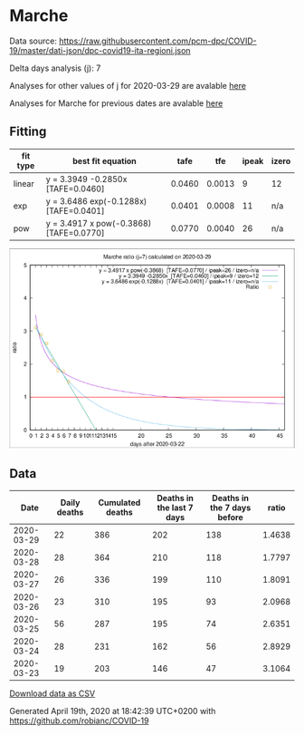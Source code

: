 # Marche

Data source: https://raw.githubusercontent.com/pcm-dpc/COVID-19/master/dati-json/dpc-covid19-ita-regioni.json

Delta days analysis (j): 7

Analyses for other values of j for 2020-03-29 are avalable [here](../2020-03-29/README.md)

Analyses for Marche for previous dates are avalable [here](../README.md)

## Fitting 
|fit type|best fit equation|tafe|tfe|ipeak|izero|
|-------|-----|--------|------|---|---|
|linear|y = 3.3949 -0.2850x  [TAFE=0.0460]|0.0460|0.0013|9|12|
|exp|y = 3.6486 exp(-0.1288x)  [TAFE=0.0401]|0.0401|0.0008|11|n/a|
|pow|y = 3.4917 x pow(-0.3868)  [TAFE=0.0770]|0.0770|0.0040|26|n/a|

![Plot](COVID-19_marche_j7_2020-03-29.png)

## Data
|Date|Daily deaths|Cumulated deaths|Deaths in the last 7 days|Deaths in the 7 days before|ratio|
|----|----------|-----------|-------|--------------------|-----|
|2020-03-29|22|386|202|138|1.4638|
|2020-03-28|28|364|210|118|1.7797|
|2020-03-27|26|336|199|110|1.8091|
|2020-03-26|23|310|195|93|2.0968|
|2020-03-25|56|287|195|74|2.6351|
|2020-03-24|28|231|162|56|2.8929|
|2020-03-23|19|203|146|47|3.1064|

[Download data as CSV](COVID-19_marche_j7_2020-03-29.csv)

Generated April 19th, 2020 at 18:42:39 UTC+0200 with https://github.com/robianc/COVID-19
